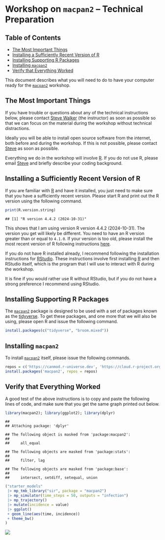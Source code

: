 Workshop on `macpan2` – Technical Preparation
================

<!-- omit from toc -->

## Table of Contents

-   [The Most Important Things](#the-most-important-things)
-   [Installing a Sufficiently Recent Version of
    R](#installing-a-sufficiently-recent-version-of-r)
-   [Installing Supporting R
    Packages](#installing-supporting-r-packages)
-   [Installing `macpan2`](#installing-macpan2)
-   [Verify that Everything Worked](#verify-that-everything-worked)

This document describes what you will need to do to have your computer
ready for the [`macpan2`](https://canmod.github.io/macpan2/) workshop.

## The Most Important Things

If you have trouble or questions about any of the technical instructions
below, please contact [Steve Walker](mailto:swalk@mcmaster.ca) (the
instructor) as soon as possible so that we can focus on the material
during the workshop without technical distractions.

Ideally you will be able to install open source software from the
internet, both before and during the workshop. If this is not possible,
please contact [Steve](mailto:swalk@mcmaster.ca) as soon as possible.

Everything we do in the workshop will involve
[R](https://www.r-project.org/). If you do not use R, please email
[Steve](mailto:swalk@mcmaster.ca) and briefly describe your coding
background.

## Installing a Sufficiently Recent Version of R

If you are familiar with [R](https://www.r-project.org/) and have it
installed, you just need to make sure that you have a sufficiently
recent version. Please start R and print out the R version using the
following command.

``` r
print(R.version.string)
```

    ## [1] "R version 4.4.2 (2024-10-31)"

This shows that I am using version R version 4.4.2 (2024-10-31). The
version you get will likely be different. You need to have an R version
greater than or equal to `4.1.0`. If your version is too old, please
install the most recent version of R following instructions
[here](https://cran.rstudio.com/).

If you do not have R installed already, I recommend following the
installation instructions for
[RStudio](https://posit.co/download/rstudio-desktop/). These
instructions involve first installing [R](https://cran.rstudio.com/) and
then RStudio itself, which is the program that I will use to interact
with R during the workshop.

It is fine if you would rather use R without RStudio, but if you do not
have a strong preference I recommend using RStudio.

## Installing Supporting R Packages

The [`macpan2`](https://canmod.github.io/macpan2/) package is designed
to be used with a set of packages known as the
[tidyverse](https://www.tidyverse.org/). To get these packages, and one
more that we will also be using, please open R and issue the following
command.

``` r
install.packages(c("tidyverse", "broom.mixed"))
```

## Installing `macpan2`

To install [`macpan2`](https://canmod.github.io/macpan2/) itself, please
issue the following commands.

``` r
repos = c('https://canmod.r-universe.dev', 'https://cloud.r-project.org')
install.packages('macpan2', repos = repos)
```

## Verify that Everything Worked

A good test of the above instructions is to copy and paste the following
lines of code, and make sure that you get the same graph printed out
below.

``` r
library(macpan2); library(ggplot2); library(dplyr)
```

    ## 
    ## Attaching package: 'dplyr'

    ## The following object is masked from 'package:macpan2':
    ## 
    ##     all_equal

    ## The following objects are masked from 'package:stats':
    ## 
    ##     filter, lag

    ## The following objects are masked from 'package:base':
    ## 
    ##     intersect, setdiff, setequal, union

``` r
("starter_models"
 |> mp_tmb_library("sir", package = "macpan2")
 |> mp_simulator(time_steps = 50, outputs = "infection")
 |> mp_trajectory()
 |> mutate(incidence = value)
 |> ggplot() 
 + geom_line(aes(time, incidence))
 + theme_bw()
)
```

![](technical-preparation_files/figure-gfm/sir-1.png)<!-- -->
